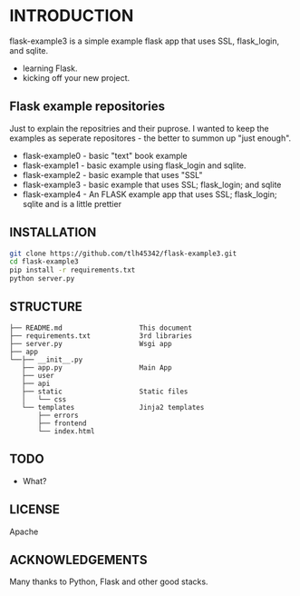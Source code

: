 # INTRODUCTION

flask-example3 is a simple example flask app that uses SSL, flask_login, and sqlite. 

- learning Flask.
- kicking off your new project.


## Flask example repositories

Just to explain the repositries and their puprose.  I wanted to keep the examples as seperate repositores - the better to summon up "just enough".

- flask-example0 - basic "text" book example
- flask-example1 - basic example using flask_login and sqlite.
- flask-example2 - basic example that uses "SSL"
- flask-example3 - basic example that uses SSL; flask_login; and sqlite
- flask-example4 - An FLASK example app that uses SSL; flask_login; sqlite and is a little prettier

## INSTALLATION

```bash
git clone https://github.com/tlh45342/flask-example3.git
cd flask-example3
pip install -r requirements.txt
python server.py
```

## STRUCTURE

    ├── README.md                   This document
    ├── requirements.txt            3rd libraries
    ├── server.py                   Wsgi app
    ├── app
    └──├── __init__.py
       ├── app.py                   Main App
       ├── user
       ├── api
       ├── static                   Static files
       │   └── css
       └── templates                Jinja2 templates
           ├── errors
           ├── frontend
           └── index.html
 
## TODO

- What?

## LICENSE

Apache

## ACKNOWLEDGEMENTS

Many thanks to Python, Flask and other good stacks.
